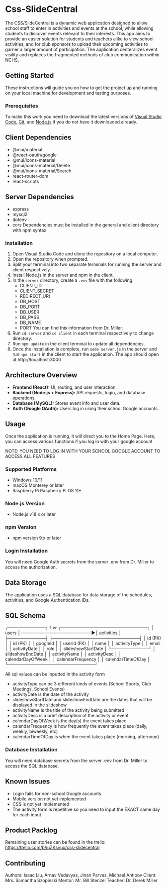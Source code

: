# Css-SlideCentral

The CSS/SlideCentral is a dynamic web application designed to allow school staff to enter in activities and events at the school, while allowing students to discover events relevant to their interests. This app aims to provide an easier solution for students and teachers alike to view school activities, and for club sponsors to upload their upcoming activities to garner a larger amount of participation. The application centeralizes event visility and replaces the fragmented methods of club communication within NCHS.

## Getting Started

These instructions will guide you on how to get the project up and running on your local machine for development and testing purposes.

### Prerequisites

To make this work you need to download the latest versions of [Visual Studio Code](https://code.visualstudio.com/download), [Git](https://git-scm.com/downloads), and [Node.js](https://nodejs.org/en) if you do not have it downloaded already.

## Client Dependencies
* @mui/material
* @react-oauth/google
* @mui/icons-material
* @mui/icons-material/Delete
* @mui/icons-material/Search
* react-router-dom
* react-scripts

## Server Dependencies
* express
* mysql2
* dotenv
* cors
Dependencies must be installed in the general and client directory with npm syntax

### Installation

1. Open Visual Studio Code and clone the repository on a local computer.
2. Open the repository when prompted.
3. Split your terminal into two separate terminals for running the server and client respectively.
4. Install Node.js in the server and npm in the client.
5. In the `server` directory, create a `.env` file with the following:
   * CLIENT_ID
   * CLIENT_SECRET
   * REDIRECT_URI
   * DB_HOST
   * DB_PORT
   * DB_USER
   * DB_PASS
   * DB_NAME
   * PORT
     You can find this information from Dr. Miller.
7. Run  `cd server` and `cd client` in each terminal respectively to change directory.
8. Run `npm update` in the client terminal to update all dependencies.
9. Once the installation is complete, run `node server.js` in the server and run `npm start` in the client to start the application. The app should open at http://localhost:3000

## Architecture Overview

- **Frontend (React):** UI, routing, and user interaction.
- **Backend (Node.js + Express):** API requests, login, and database operations.
- **Database (MySQL):** Stores event info and user data.
- **Auth (Google OAuth):** Users log in using their school Google accounts.

## Usage

Once the application is running, it will direct you to the Home Page. Here, you can access various functions if you log in with your google account

NOTE: YOU NEED TO LOG IN WITH YOUR SCHOOL GOOGLE ACCOUNT TO ACCESS ALL FEATURES

### Supported Platforms
- Windows 10/11
- macOS Monterey or later
- Raspberry Pi Raspberry Pi OS 11+

### Node.js Version
- Node.js v18.x or later

### npm Version
- npm version 9.x or later

### Login Installation

You will need Google Auth secrets from the server .env from Dr. Miller to access the authorization.


## Data Storage

The application uses a SQL database for data storage of the schedules, activities, and Google Authentication IDs.

## SQL Schema
┌────────────┐       1        ∞       ┌────────────────────────────┐
│   users    │───────────────────────▶│        activities           │
├────────────┤                       ├────────────────────────────┤
│ id (PK)    │                       │ id (PK)                    │
│ googleId   │                       │ userId (FK)                │
│ name       │                       │ activityType               │
│ email      │                       │ activityDate               │
│ role       │                       │ slideshowStartDate         │
└────────────┘                       │ slideshowEndDate           │
                                     │ activityName               │
                                     │ activityDesc               │
                                     │ calendarDayOfWeek          │
                                     │ calendarFrequency          │
                                     │ calendarTimeOfDay          │
                                     └────────────────────────────┘



All sql values can be inputted in the activity form                                
* activityType can be 3 different kinds of events (School Sports, Club Meetings, School Events)
* activityDate is the date of the activity
* slideshowStartDate and slideshowEndDate are the dates that will be displayed in the slideshow
* activityName is the title of the activity being submitted
* activityDesc is a brief description of the activity or event
* calendarDayOfWeek is the day(s) the event takes place
* calendarFrequency is how frequently the event takes place (daily, weekly, biweekly, etc)
* calendarTimeOfDay is when the event takes place (morning, afternoon)

### Database Installation

You will need database secrets from the server .env from Dr. Miller to access the SQL database.

## Known Issues

- Login fails for non-school Google accounts
- Mobile version not yet implemented
- CSS is not yet implemented
- The activity form is repetitive so you need to input the EXACT same day for each input

## Product Packlog

Remaining user stories can be found in the trello: https://trello.com/b/iuZKsvux/css-slidecentral

## Contributing

Authors: Isaac Liu, Arnav Vedavyas, Jinan Parves, Michael Antipov
Client: Mrs. Samantha Szopinski
Mentor: Mr. Bill Stenzel
Teacher: Dr. Derek Miller
